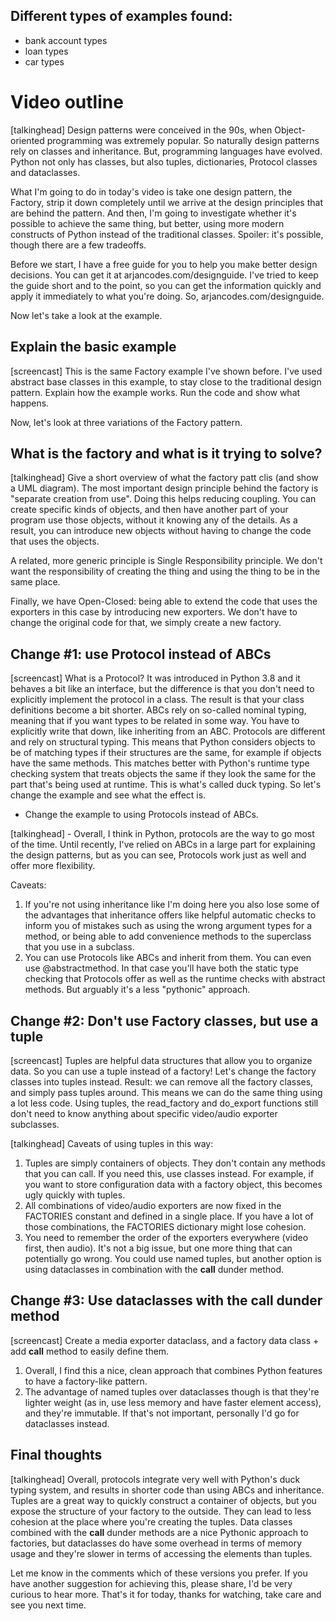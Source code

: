 ## Different types of examples found:

- bank account types
- loan types
- car types

# Video outline

[talkinghead] Design patterns were conceived in the 90s, when Object-oriented programming was extremely popular. So naturally design patterns rely on classes and inheritance. But, programming languages have evolved. Python not only has classes, but also tuples, dictionaries, Protocol classes and dataclasses.

What I'm going to do in today's video is take one design pattern, the Factory, strip it down completely until we arrive at the design principles that are behind the pattern. And then, I'm going to investigate whether it's possible to achieve the same thing, but better, using more modern constructs of Python instead of the traditional classes. Spoiler: it's possible, though there are a few tradeoffs.

Before we start, I have a free guide for you to help you make better design decisions. You can get it at arjancodes.com/designguide. I've tried to keep the guide short and to the point, so you can get the information quickly and apply it immediately to what you're doing. So, arjancodes.com/designguide.

Now let's take a look at the example.

## Explain the basic example

[screencast] This is the same Factory example I've shown before. I've used abstract base classes in this example, to stay close to the traditional design pattern. Explain how the example works. Run the code and show what happens.

Now, let's look at three variations of the Factory pattern.

## What is the factory and what is it trying to solve?

[talkinghead] Give a short overview of what the factory patt clis (and show a UML diagram). The most important design principle behind the factory is "separate creation from use". Doing this helps reducing coupling. You can create specific kinds of objects, and then have another part of your program use those objects, without it knowing any of the details. As a result, you can introduce new objects without having to change the code that uses the objects.

A related, more generic principle is Single Responsibility principle. We don't want the responsibility of creating the thing and using the thing to be in the same place.

Finally, we have Open-Closed: being able to extend the code that uses the exporters in this case by introducing new exporters. We don't have to change the original code for that, we simply create a new factory.

## Change #1: use Protocol instead of ABCs

[screencast] What is a Protocol? It was introduced in Python 3.8 and it behaves a bit like an interface, but the difference is that you don't need to explicitly implement the protocol in a class. The result is that your class definitions become a bit shorter. ABCs rely on so-called nominal typing, meaning that if you want types to be related in some way. You have to explicitly write that down, like inheriting from an ABC. Protocols are different and rely on structural typing. This means that Python considers objects to be of matching types if their structures are the same, for example if objects have the same methods. This matches better with Python's runtime type checking system that treats objects the same if they look the same for the part that's being used at runtime. This is what's called duck typing. So let's change the example and see what the effect is.

- Change the example to using Protocols instead of ABCs.

[talkinghead] - Overall, I think in Python, protocols are the way to go most of the time. Until recently, I've relied on ABCs in a large part for explaining the design patterns, but as you can see, Protocols work just as well and offer more flexibility.

Caveats:

1. If you're not using inheritance like I'm doing here you also lose some of the advantages that inheritance offers like helpful automatic checks to inform you of mistakes such as using the wrong argument types for a method, or being able to add convenience methods to the superclass that you use in a subclass.
2. You can use Protocols like ABCs and inherit from them. You can even use @abstractmethod. In that case you'll have both the static type checking that Protocols offer as well as the runtime checks with abstract methods. But arguably it's a less "pythonic" approach.

## Change #2: Don't use Factory classes, but use a tuple

[screencast] Tuples are helpful data structures that allow you to organize data. So you can use a tuple instead of a factory! Let's change the factory classes into tuples instead. Result: we can remove all the factory classes, and simply pass tuples around. This means we can do the same thing using a lot less code. Using tuples, the read_factory and do_export functions still don't need to know anything about specific video/audio exporter subclasses.

[talkinghead] Caveats of using tuples in this way:

1. Tuples are simply containers of objects. They don't contain any methods that you can call. If you need this, use classes instead. For example, if you want to store configuration data with a factory object, this becomes ugly quickly with tuples.
2. All combinations of video/audio exporters are now fixed in the FACTORIES constant and defined in a single place. If you have a lot of those combinations, the FACTORIES dictionary might lose cohesion.
3. You need to remember the order of the exporters everywhere (video first, then audio). It's not a big issue, but one more thing that can potentially go wrong. You could use named tuples, but another option is using dataclasses in combination with the **call** dunder method.

## Change #3: Use dataclasses with the **call** dunder method

[screencast] Create a media exporter dataclass, and a factory data class + add **call** method to easily define them.

1. Overall, I find this a nice, clean approach that combines Python features to have a factory-like pattern.
2. The advantage of named tuples over dataclasses though is that they're lighter weight (as in, use less memory and have faster element access), and they're immutable. If that's not important, personally I'd go for dataclasses instead.

## Final thoughts

[talkinghead] Overall, protocols integrate very well with Python's duck typing system, and results in shorter code than using ABCs and inheritance. Tuples are a great way to quickly construct a container of objects, but you expose the structure of your factory to the outside. They can lead to less cohesion at the place where you're creating the tuples. Data classes combined with the **call** dunder methods are a nice Pythonic approach to factories, but dataclasses do have some overhead in terms of memory usage and they're slower in terms of accessing the elements than tuples.

Let me know in the comments which of these versions you prefer. If you have another suggestion for achieving this, please share, I'd be very curious to hear more. That's it for today, thanks for watching, take care and see you next time.
